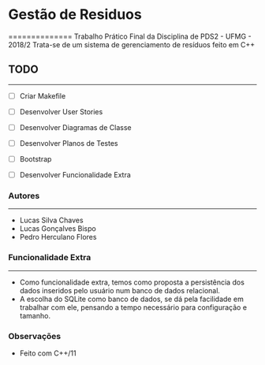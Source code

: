 # Gestão de Residuos 
==============
Trabalho Prático Final da Disciplina de PDS2 - UFMG - 2018/2
Trata-se de um sistema de gerenciamento de resíduos feito em C++

## TODO
-------
- [ ] Criar Makefile
- [ ] Desenvolver User Stories
- [ ] Desenvolver Diagramas de Classe
- [ ] Desenvolver Planos de Testes
- [ ] Bootstrap
- [ ] Desenvolver Funcionalidade Extra


### Autores
-----------
- Lucas Silva Chaves
- Lucas Gonçalves Bispo
- Pedro Herculano Flores

### Funcionalidade Extra
------------------------
- Como funcionalidade extra, temos como proposta a persistência dos dados inseridos pelo usuário num banco de dados relacional.
- A escolha do SQLite como banco de dados, se dá pela facilidade em trabalhar com ele, pensando a tempo necessário para configuração e tamanho.


### Observações
* Feito com C++/11